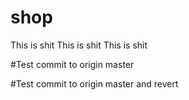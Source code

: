# shop
This is shit
This is shit
This is shit

#Test commit to origin master

#Test commit to origin master and revert
